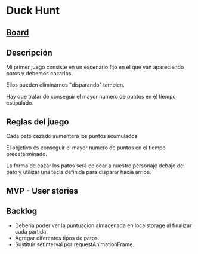 # Duck Hunt

## [Board](https://trello.com/b/EIygTVwM/duck-hunter)

## Descripción

Mi primer juego consiste en un escenario fijo en el que van apareciendo patos y debemos cazarlos.

Ellos pueden eliminarnos "disparando" tambien.

Hay que tratar de conseguir el mayor numero de puntos en el tiempo estipulado.

## Reglas del juego

Cada pato cazado aumentará los puntos acumulados.

El objetivo es conseguir el mayor numero de puntos en el tiempo predeterminado.

La forma de cazar los patos será colocar a nuestro personaje debajo del pato y utilizar una tecla definida para disparar hacia arriba.

## MVP - User stories

## Backlog

- Deberia poder ver la puntuacion almacenada en localstorage al finalizar cada partida.
- Agregar diferentes tipos de patos.
- Sustituir setInterval por requestAnimationFrame.
